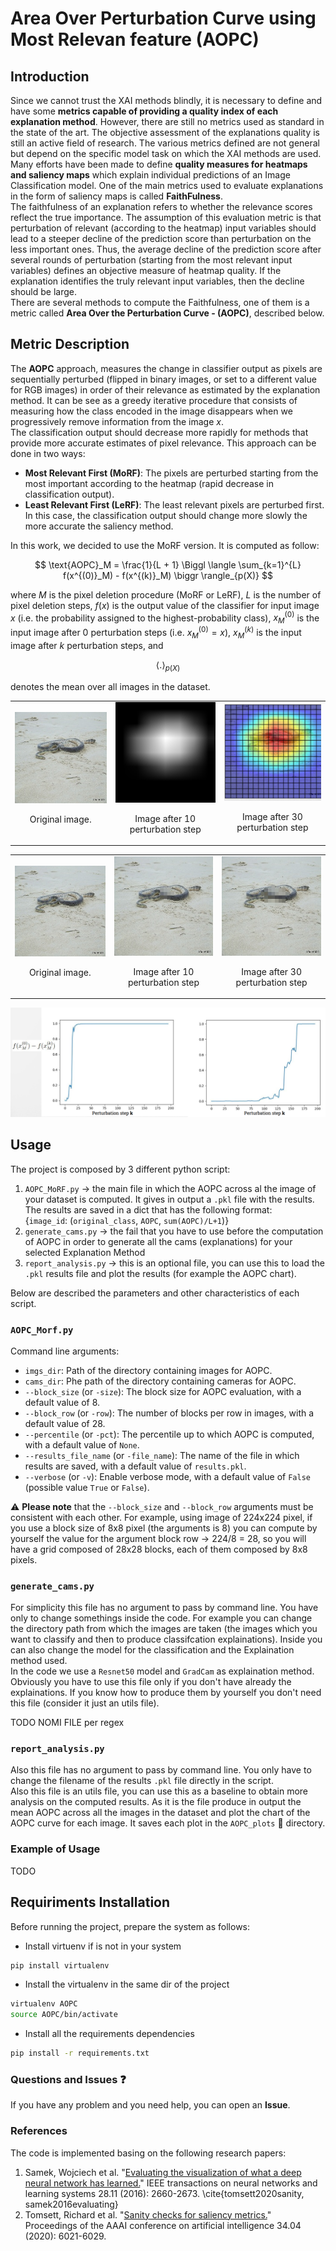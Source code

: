 # Area Over Perturbation Curve using Most Relevan feature (AOPC)

## Introduction
Since we cannot trust the XAI methods blindly, it is necessary to define and have some **metrics capable of providing a quality index of each explanation method**. However, there are still no metrics used as standard in the state of the art. The objective assessment of the explanations quality is still an active field of research. The various metrics defined are not general but depend on the specific model task on which the XAI methods are used. <br>
Many efforts have been made to define **quality measures for heatmaps and saliency maps** which explain individual predictions of an Image Classification model. One of the main metrics used to evaluate explanations in the form of saliency maps is called **FaithFulness**. <br> 
The faithfulness of an explanation refers to whether the relevance scores reflect the true importance. The assumption of this evaluation metric is that perturbation of relevant (according to the heatmap) input variables should lead to a steeper decline of the prediction score than perturbation on the less important ones. Thus, the average decline of the prediction score after several rounds of perturbation (starting from the most relevant input variables) defines an objective measure of heatmap quality. If the explanation identifies the truly relevant input variables, then the decline should be large. <br>
There are several methods to compute the Faithfulness, one of them is a metric called **Area Over the Perturbation Curve - (AOPC)**, described below.

## Metric Description
The **AOPC** approach, measures the change in classifier output as pixels are sequentially perturbed (flipped in binary images, or set to a different value for RGB images) in order of their relevance as estimated by the explanation method. It can be see as a greedy iterative procedure that consists of measuring how the class encoded in the image disappears when we progressively remove information from the image $x$. <br>
The classification output should decrease more rapidly for methods that provide more accurate estimates of pixel relevance. This approach can be done in two ways:
- **Most Relevant First (MoRF)**: The pixels are perturbed starting from the most important according to the heatmap (rapid decrease in classification output).
- **Least Relevant First (LeRF)**: The least relevant pixels are perturbed first. In this case, the classification output should change more slowly the more accurate the saliency method.

In this work, we decided to use the MoRF version. It is computed as follow:
```math
    \text{AOPC}_M = \frac{1}{L + 1} \Biggl \langle \sum_{k=1}^{L} f(x^{(0)}_M) - f(x^{(k)}_M) \biggr \rangle_{p(X)} 
```

where $M$ is the pixel deletion procedure (MoRF or LeRF), $L$ is the number of pixel deletion steps, $f(x)$ is the output value of the classifier for input image $x$ (i.e. the probability assigned to the highest-probability class),  $x^{(0)}_M$ is the input image after $0$ perturbation steps (i.e. $x^{(0)}_M = x$), $x^{(k)}_M$ is the input image after $k$ perturbation steps, and 
```math
\bigl \langle . \bigr \rangle_{p(X)}
```
denotes the mean over all images in the dataset.

<div style="text-align:center;">
<table>
  <tr>
    <td>
      <img src="other/readme_imgs/iter0.jpg">
      <p align="center">Original image.</p>
    </td>
    <td>
      <img src="other/readme_imgs/img_cam_0.png">
      <p align="center">Image after 10 perturbation step</p>
    </td>
    <td>
      <img src="other/readme_imgs/grid.png">
      <p align="center">Image after 30 perturbation step</p>
    </td>
  </tr>
</table>
</div>


<div style="text-align:center;">
<table>
  <tr>
    <td>
      <img src="other/readme_imgs/iter0.jpg">
      <p align="center">Original image.</p>
    </td>
    <td>
      <img src="other/readme_imgs/iter10.jpg">
      <p align="center">Image after 10 perturbation step</p>
    </td>
    <td>
      <img src="other/readme_imgs/iter30.jpg">
      <p align="center">Image after 30 perturbation step</p>
    </td>
  </tr>
</table>
</div>

<img src="other/readme_imgs/aopc_plot_example.png">

## Usage
The project is composed by 3 different python script:
1. `AOPC_MoRF.py` $\rightarrow$ the main file in which the AOPC across al the image of your dataset is computed. It gives in output a `.pkl` file with the results. The results are saved in a dict that has the following format: <br>
{`image_id`: (`original_class`, `AOPC`, `sum(AOPC)/L+1`)}
2. `generate_cams.py` $\rightarrow$ the fail that you have to use before the computation of AOPC in order to generate all the cams (explanations) for your selected Explanation Method
3. `report_analysis.py` $\rightarrow$ this is an optional file, you can use this to load the `.pkl` results file and plot the results (for example the AOPC chart).

Below are described the parameters and other characteristics of each script.

### `AOPC_Morf.py`
Command line arguments:
- `imgs_dir`: Path of the directory containing images for AOPC.
- `cams_dir`: Phe path of the directory containing cameras for AOPC.
- `--block_size` (or `-size`): The block size for AOPC evaluation, with a default value of 8.
- `--block_row` (or `-row`): The number of blocks per row in images, with a default value of 28.
- `--percentile` (or `-pct`): The percentile up to which AOPC is computed, with a default value of `None`.
- `--results_file_name` (or `-file_name`): The name of the file in which results are saved, with a default value of `results.pkl`.
- `--verbose` (or `-v`): Enable verbose mode, with a default value of `False` (possible value `True` or `False`).

:warning: **Please note** that the `--block_size` and `--block_row` arguments must be consistent with each other. For example, using image of 224x224 pixel, if you use a block size of 8x8 pixel (the arguments is 8) you can compute by yourself the value for the argument block row $\rightarrow$ 224/8 = 28, so you will have a grid composed of 28x28 blocks, each of them composed by 8x8 pixels.

### `generate_cams.py`
For simplicity this file has no argument to pass by command line. You have only to change somethings inside the code. For example you can change the directory path from which the images are taken (the images which you want to classify and then to produce classifcation explainations). Inside you can also change the model for the classification and the Explaination method used. <br>
In the code we use a `Resnet50` model and `GradCam` as explaination method. <br>
Obviously you have to use this file only if you don't have already the explainations. If you know how to produce them by yourself you don't need this file (consider it just an utils file).

TODO NOMI FILE per regex

### `report_analysis.py`
Also this file has no argument to pass by command line. You only have to change the filename of the results `.pkl` file directly in the script. <br>
Also this file is an utils file, you can use this as a baseline to obtain more analysis on the computed results. As it is the file produce in output the mean AOPC across all the images in the dataset and plot the chart of the AOPC curve for each image. It saves each plot in the `AOPC_plots` :open_file_folder: directory.

### Example of Usage 
TODO

## Requiriments Installation
Before running the project, prepare the system as follows:
- Install virtuenv if is not in your system
```bash
pip install virtualenv
```
- Install the virtualenv in the same dir of the project
```bash
virtualenv AOPC
source AOPC/bin/activate
```
- Install all the requirements dependencies
```bash
pip install -r requirements.txt
```

### Questions and Issues :question:
If you have any problem and you need help, you can open an **Issue**.
### References
The code is implemented basing on the following research papers:
1. Samek, Wojciech et al. "[Evaluating the visualization of what a deep neural network has learned.](https://ojs.aaai.org/index.php/AAAI/article/view/6064)" IEEE transactions on neural networks and learning systems 28.11 (2016): 2660-2673.
\cite{tomsett2020sanity, samek2016evaluating}
2. Tomsett, Richard et al. "[Sanity checks for saliency metrics.](https://ojs.aaai.org/index.php/AAAI/article/view/6064)" Proceedings of the AAAI conference on artificial intelligence 34.04 (2020): 6021-6029.

